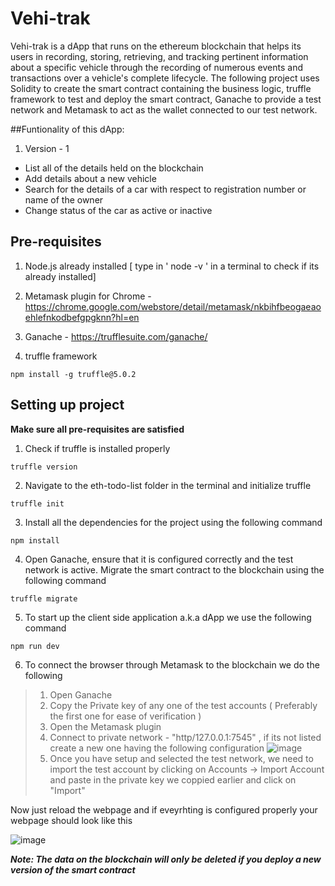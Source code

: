 # Vehi-trak

Vehi-trak is a dApp that runs on the ethereum blockchain that helps its users in recording, storing, retrieving, and tracking pertinent information about a specific vehicle through the recording of numerous events and transactions over a vehicle's complete lifecycle. The following project uses Solidity to create the smart contract containing the business logic, truffle framework to test and deploy the smart contract, Ganache to provide a test network and Metamask to act as the wallet connected to our test network.

##Funtionality of this dApp:
1. Version - 1
  - List all of the details held on the blockchain
  - Add details about a new vehicle
  - Search for the details of a car with respect to registration number or name of the owner
  - Change status of the car as active or inactive

## Pre-requisites
1. Node.js already installed [ type in ' node -v ' in a terminal to check if its already installed]
2. Metamask plugin for Chrome - https://chrome.google.com/webstore/detail/metamask/nkbihfbeogaeaoehlefnkodbefgpgknn?hl=en 
3. Ganache - https://trufflesuite.com/ganache/

4. truffle framework 
```
npm install -g truffle@5.0.2
```

## Setting up project
**Make sure all pre-requisites are satisfied**
1. Check if truffle is installed properly
```
truffle version
```
2. Navigate to the eth-todo-list folder in the terminal and initialize truffle
```
truffle init
```
3. Install all the dependencies for the project using the following command
```
npm install
```
4. Open Ganache, ensure that it is configured correctly and the test network is active. Migrate the smart contract to the blockchain using the following command
```
truffle migrate
```
5. To start up the client side application a.k.a dApp we use the following command
```
npm run dev
```
6. To connect the browser through Metamask to the blockchain we do the following
> 1. Open Ganache
> 2. Copy the Private key of any one of the test accounts ( Preferably the first one for ease of verification )
> 3. Open the Metamask plugin
> 4. Connect to private network - "http/127.0.0.1:7545" , if its not listed create a new one having the following configuration
![image](https://user-images.githubusercontent.com/51152622/180719108-40dfdef6-a535-4842-9243-f44cb658afb6.png)
> 5. Once you have setup and selected the test network, we need to import the test account by clicking on Accounts -> Import Account and paste in the private key we coppied earlier and click on "Import"


Now just reload the webpage and if eveyrhting is configured properly your webpage should look like this


![image](https://user-images.githubusercontent.com/51152622/180721474-94342358-9228-40eb-8062-4dade488fffc.png)

***Note: The data on the blockchain will only be deleted if you deploy a new version of the smart contract***

